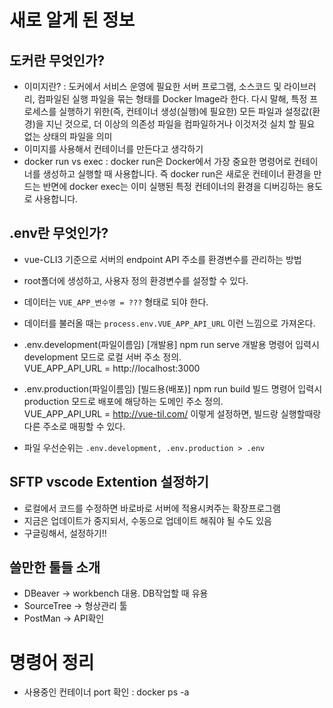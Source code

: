 
# 새로 알게 된 정보

## 도커란 무엇인가?
  - 이미지란? : 도커에서 서비스 운영에 필요한 서버 프로그램, 소스코드 및 라이브러리, 컴파일된 실행 파일을 묶는 형태를 Docker Image라 한다. 다시 말해, 특정 프로세스를 실행하기 위한(즉, 컨테이너 생성(실행)에 필요한) 모든 파일과 설정값(환경)을 지닌 것으로, 더 이상의 의존성 파일을 컴파일하거나 이것저것 실치 할 필요 없는 상태의 파일을 의미
  - 이미지를 사용해서 컨테이너를 만든다고 생각하기
  - docker run vs exec : docker run은 Docker에서 가장 중요한 명령어로 컨테이너를 생성하고 실행할 때 사용합니다. 즉 docker run은 새로운 컨테이너 환경을 만드는 반면에 docker exec는 이미 실행된 특정 컨테이너의 환경을 디버깅하는 용도로 사용합니다.


## .env란 무엇인가?
  - vue-CLI3 기준으로 서버의 endpoint API 주소를 환경변수를 관리하는 방법
  - root폴더에 생성하고, 사용자 정의 환경변수를 설정할 수 있다.
  - 데이터는 `VUE_APP_변수명 = ???` 형태로 되야 한다.
  - 데이터를 불러올 때는 `process.env.VUE_APP_API_URL` 이런 느낌으로 가져온다.
  - .env.development(파일이름임) [개발용]
      npm run serve 개발용 명령어 입력시 development 모드로 로컬 서버 주소 정의.  
      VUE_APP_API_URL = http://localhost:3000
    
  - .env.production(파일이름임) [빌드용(배포)]
      npm run build 빌드 명령어 입력시 production 모드로 배포에 해당하는 도메인 주소 정의.   
      VUE_APP_API_URL = http://vue-til.com/
      이렇게 설정하면, 빌드랑 실행할때랑 다른 주소로 매핑할 수 있다.
  - 파일 우선순위는 `.env.development, .env.production > .env`


## SFTP vscode Extention 설정하기
  - 로컬에서 코드를 수정하면 바로바로 서버에 적용시켜주는 확장프로그램
  - 지금은 업데이트가 중지되서, 수동으로 업데이트 해줘야 될 수도 있음
  - 구글링해서, 설정하기!!

## 쓸만한 툴들 소개
  - DBeaver -> workbench 대용. DB작업할 때 유용
  - SourceTree -> 형상관리 툴
  - PostMan -> API확인


# 명령어 정리

- 사용중인 컨테이너 port 확인 : docker ps -a
